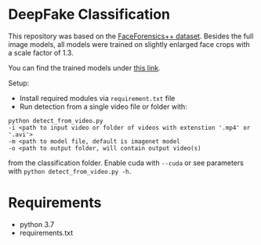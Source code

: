# DeepFake Classification

This repository was based on the [FaceForensics++ dataset](https://github.com/ondyari/FaceForensics). Besides the full image models, all models were trained on slightly enlarged face crops with a scale factor of 1.3.

You can find the trained models under [this link](https://drive.google.com/drive/folders/1TvNujQ8Aar-j4hF1HyOqXKucULjMsi3C?usp=sharing).   

Setup:
- Install required modules via `requirement.txt` file
- Run detection from a single video file or folder with:

```shell
python detect_from_video.py
-i <path to input video or folder of videos with extenstion '.mp4' or '.avi'>
-m <path to model file, default is imagenet model
-o <path to output folder, will contain output video(s)
```  
from the classification folder. Enable cuda with ```--cuda```  or see parameters with ```python detect_from_video.py -h```.


# Requirements

- python 3.7
- requirements.txt
